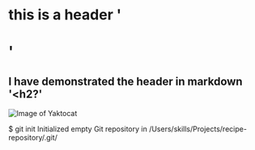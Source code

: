 # this is a header '<h1>' 
## I have demonstrated the header in markdown '<h2?'
![Image of Yaktocat](https://octodex.github.com/images/yaktocat.png)

$ git init
Initialized empty Git repository in /Users/skills/Projects/recipe-repository/.git/
